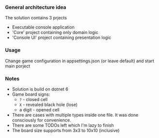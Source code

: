 ### General architecture idea

The solution contains 3 prjects
* Executable console application
* 'Core' project containing only domain logic
* 'Console UI' project containing presentation logic

### Usage
Change game configuration in appsettings.json (or leave default) and start main porject

### Notes
* Solution is build on dotnet 6
* Game board signs:
    * `?` - closed cell
    * `X` - revealed black hole (lose)
    * a digit - opened cell
* There are cases with multiple types inside one file. It was done consciously for convenience.
* There are some TODOs left which I'm lazy to finish
* The board size supports from 3x3 to 10x10 (inclusive)